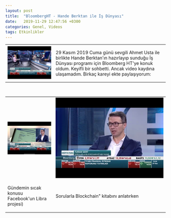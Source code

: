 ```yaml
---
layout: post
title:  "BloombergHT - Hande Berktan ile İş Dünyası"
date:   2019-11-29 12:47:56 +0300
categories: Genel, Videos
tags: Etkinlikler
---
```


<table><tr><td style="width:30%">
   <img src="/assets/TS_Bloomberg_191129-3.jpg">
</td>
<td style="width:70%">
<p>
29 Kasım 2019 Cuma günü sevgili Ahmet Usta ile birlikte Hande Berktan'ın hazırlayıp sunduğu İş Dünyası programı için Bloomberg HT'ye konuk oldum. Keyifli bir sohbetti. Ancak video kaydına ulaşamadım. Birkaç kareyi ekte paylaşıyorum:  
</p>
</td></tr></table>

&nbsp;

<table><tr><td style="width:30%">
<img src="/assets/TS_Bloomberg_191129_5.jpg">
</td>
<td style="width:70%">
<img src="/assets/TS_Bloomberg_191129_4.jpg">
   </td></tr>
<tr><td style="width:30%">
<p>
Gündemin sıcak konusu Facebook'un Libra projesi)
</p></td>
<td style="width:70%">
<p>
Sorularla Blockchain" kitabını anlatırken
</p>
</td></tr>
</table>
